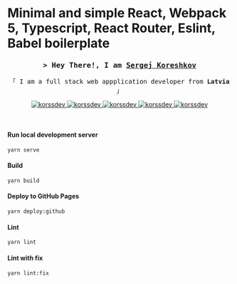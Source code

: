 # Minimal and simple React, Webpack 5, Typescript, React Router, Eslint, Babel boilerplate

<h3 align="center">
        <samp>&gt; Hey There!, I am
                <b><a target="_blank" href="https://korssdev.com">Sergej Koreshkov</a></b>
        </samp>
</h3>

<p align="center"> 
  <samp>
    「 I am a full stack web appplication developer from <b>Latvia</b> 」
    <br>
  </samp>
</p>

<p align="center">
 <a href="https://korssdev.com" target="blank">
  <img src="https://img.shields.io/badge/Website-DC143C?style=for-the-badge&logo=medium&logoColor=white" alt="korssdev" />
 </a>
 <a href="https://www.linkedin.com/in/sergej-koreshkov-3308a814b" target="_blank">
  <img src="https://img.shields.io/badge/LinkedIn-0077B5?style=for-the-badge&logo=linkedin&logoColor=white" alt="korssdev"/>
 </a>
 <a href="https://dev.to/sergejskoreshkov" target="_blank">
  <img src="https://img.shields.io/badge/dev.to-0A0A0A?style=for-the-badge&logo=dev.to&logoColor=white" alt="korssdev" />
 </a>
 <a href="https://instagram.com/sergejsexy228" target="_blank">
  <img src="https://img.shields.io/badge/Instagram-fe4164?style=for-the-badge&logo=instagram&logoColor=white" alt="korssdev" />
 </a> 
 <a href="https://www.buymeacoffee.com/korssdev" target="_blank">
  <img src="https://img.shields.io/badge/Buymeacoffee-fbdd02?style=for-the-badge&logo=buymeacoffee&logoColor=white" alt="korssdev" />
 </a> 
</p>
<br />

#### Run local development server
```
yarn serve
```

#### Build
```
yarn build
```

#### Deploy to GitHub Pages
```
yarn deploy:github
```

#### Lint
```
yarn lint
```

#### Lint with fix
```
yarn lint:fix
```